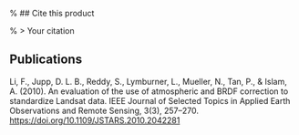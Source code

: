 % ## Cite this product

% > Your citation

## Publications

Li, F., Jupp, D. L. B., Reddy, S., Lymburner, L., Mueller, N., Tan, P., & Islam, A. (2010). An evaluation of the use of atmospheric and BRDF correction to standardize Landsat data. IEEE Journal of Selected Topics in Applied Earth Observations and Remote Sensing, 3(3), 257–270. https://doi.org/10.1109/JSTARS.2010.2042281

